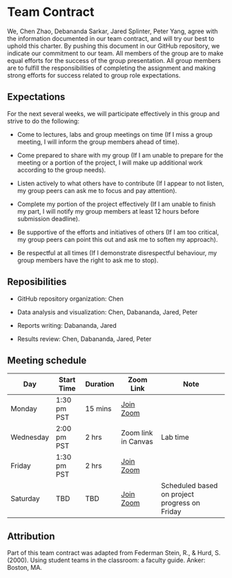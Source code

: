 # Team Contract

We, Chen Zhao, Debananda Sarkar, Jared Splinter, Peter Yang, agree with the information documented in our team contract, and will try our best to uphold this charter. By pushing this document in our GitHub repository, we indicate our commitment to our team. All members of the group are to make equal efforts for the success of the group presentation. All group members are to fulfill the responsibilities of completing the assignment and making strong efforts for success related to group role expectations.

## Expectations

For the next several weeks, we will participate effectively in this group and strive to do the following:

- Come to lectures, labs and group meetings on time (If I miss a group meeting, I will inform the group members ahead of time).

- Come prepared to share with my group (If I am unable to prepare for the meeting or a portion of the project, I will make up additional work according to the group needs).

- Listen actively to what others have to contribute (If I appear to not listen, my group peers can ask me to focus and pay attention).

- Complete my portion of the project effectively (If I am unable to finish my part, I will notify my group members at least 12 hours before submission deadline).

- Be supportive of the efforts and initiatives of others (If I am too critical, my group peers can point this out and ask me to soften my approach).

- Be respectful at all times (If I demonstrate disrespectful behaviour, my group members have the right to ask me to stop).

## Reposibilities

- GitHub repository organization: Chen

- Data analysis and visualization: Chen, Dabananda, Jared, Peter

- Reports writing: Dabananda, Jared

- Results review: Chen, Dabananda, Jared, Peter

## Meeting schedule

| Day       | Start Time  | Duration | Zoom Link                                                                           | Note                                          |
|-----------|-------------|----------|-------------------------------------------------------------------------------------|-----------------------------------------------|
| Monday    | 1:30 pm PST | 15 mins  | [Join Zoom](https://ubc.zoom.us/j/63877607882?pwd=cEQyV2VyQjMxamk4aWQ1WFU1NW1OZz09) |                                               |
| Wednesday | 2:00 pm PST | 2 hrs    | Zoom link in Canvas                                                                 | Lab time                                      |
| Friday    | 1:30 pm PST | 2 hrs    | [Join Zoom](https://ubc.zoom.us/j/63877607882?pwd=cEQyV2VyQjMxamk4aWQ1WFU1NW1OZz09) |                                               |
| Saturday  | TBD         | TBD      | [Join Zoom](https://ubc.zoom.us/j/63877607882?pwd=cEQyV2VyQjMxamk4aWQ1WFU1NW1OZz09) | Scheduled based on project progress on Friday |

## Attribution

Part of this team contract was adapted from Federman Stein, R., & Hurd, S. (2000). Using student teams in the classroom: a faculty guide. Anker: Boston, MA.
